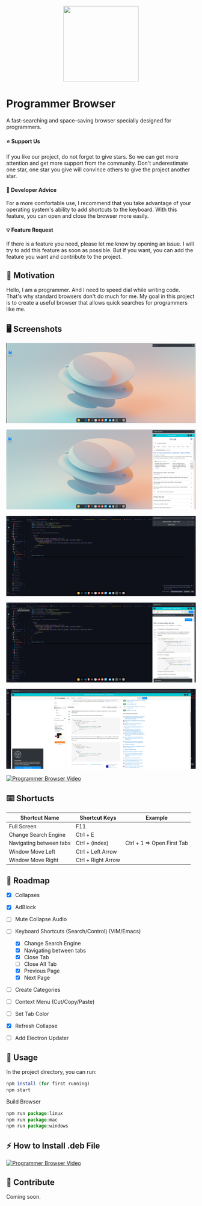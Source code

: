<p align="center">
  <img src='https://github.com/yessGlory17/programmer-browser/blob/main/assets/icon.png' width='200px' height='200px' />
</p>

# Programmer Browser

A fast-searching and space-saving browser specially designed for programmers.

#### :star: Support Us

If you like our project, do not forget to give stars. So we can get more attention and get more support from the community. Don't underestimate one star, one star you give will convince others to give the project another star.

#### :angel: Developer Advice

For a more comfortable use, I recommend that you take advantage of your operating system's ability to add shortcuts to the keyboard. With this feature, you can open and close the browser more easily.

#### :bulb: Feature Request

If there is a feature you need, please let me know by opening an issue. I will try to add this feature as soon as possible. But if you want, you can add the feature you want and contribute to the project.

## :muscle: Motivation

Hello, I am a programmer. And I need to speed dial while writing code. That's why standard browsers don't do much for me. My goal in this project is to create a useful browser that allows quick searches for programmers like me.

## :desktop_computer: Screenshots

![](./docs/images/pb-1.png)

![pb-2](./docs/images/pb-2.png)

![pb-3](./docs/images/pb-3.png)

![](./docs/images/pb-4.png)

![](./docs/images/pb-5.png)

[![Programmer Browser Video](https://img.youtube.com/vi/viSwzTKtArQ/0.jpg)](https://www.youtube.com/watch?v=viSwzTKtArQ)

## :keyboard: Shortucts

| Shortcut Name           | Shortcut Keys      | Example                    |
| ----------------------- | ------------------ | -------------------------- |
| Full Screen             | F11                |                            |
| Change Search Engine    | Ctrl + E           |                            |
| Navigating between tabs | Ctrl + (index)     | Ctrl + 1 => Open First Tab |
| Window Move Left        | Ctrl + Left Arrow  |                            |
| Window Move Right       | Ctrl + Right Arrow |                            |

## :tada: Roadmap

- [x] Collapses
- [x] AdBlock
- [ ] Mute Collapse Audio
- [ ] Keyboard Shortcuts (Search/Control) (VIM/Emacs)

  - [x] Change Search Engine
  - [x] Navigating between tabs
  - [x] Close Tab
  - [ ] Close All Tab
  - [x] Previous Page
  - [x] Next Page

- [ ] Create Categories
- [ ] Context Menu (Cut/Copy/Paste)
- [ ] Set Tab Color
- [x] Refresh Collapse
- [ ] Add Electron Updater

## :crystal_ball: Usage

In the project directory, you can run:

```js
npm install (for first running)
npm start
```

Build Browser

```js
npm run package:linux
npm run package:mac
npm run package:windows
```

## :zap: How to Install .deb File

[![Programmer Browser Video](https://img.youtube.com/vi/H0FC6WZjqCc/0.jpg)](https://www.youtube.com/watch?v=H0FC6WZjqCc)

## :handshake: Contribute

Coming soon.
